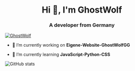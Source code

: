 <h1 align="center">Hi 👋, I'm GhostWolf</h1>
<h3 align="center">A developer from Germany</h3>

<p align="left"> <a href="https://twitter.com/GhostWo51501818" target="blank"><img src="https://img.shields.io/twitter/follow/steinhorror?logo=twitter&style=for-the-badge" alt="GhostWolf" /></a> </p>

- 🔭 I’m currently working on **Eigene-Website-GhostWolfGG**

- 🌱 I’m currently learning **JavaScript-Python-CSS**

</p>

![GitHub stats](https://github-readme-stats.vercel.app/api?username=ghostwolfgg)
